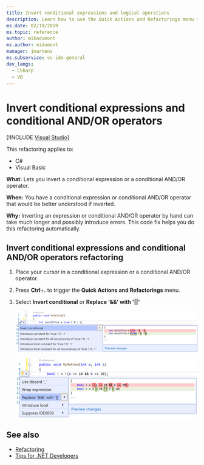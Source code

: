```yaml
---
title: Invert conditional expressions and logical operations
description: Learn how to use the Quick Actions and Refactorings menu to invert a conditional expression or a conditional AND/OR operator.
ms.date: 02/19/2019
ms.topic: reference
author: mikadumont
ms.author: midumont
manager: jmartens
ms.subservice: vs-ide-general
dev_langs:
  - CSharp
  - VB
---
```

# Invert conditional expressions and conditional AND/OR operators

 [!INCLUDE [Visual Studio](~/includes/applies-to-version/vs-windows-only.md)]

This refactoring applies to:

- C#
- Visual Basic

**What:** Lets you invert a conditional expression or a conditional AND/OR operator.

**When:** You have a conditional expression or conditional AND/OR operator that would be better understood if inverted.

**Why:** Inverting an expression or conditional AND/OR operator by hand can take much longer and possibly introduce errors. This code fix helps you do this refactoring automatically.

## Invert conditional expressions and conditional AND/OR operators refactoring

1. Place your cursor in a conditional expression or a conditional AND/OR operator.
2. Press **Ctrl**+**.** to trigger the **Quick Actions and Refactorings** menu.
3. Select **Invert conditional** or **Replace '&&' with '||'**

    ![Screenshot of the Invert conditional option.](media/invert-conditional.png)

    ![Screenshot of the Replace && with || option.](media/invert-logical-operator.png)

## See also

- [Refactoring](../refactoring-in-visual-studio.md)
- [Tips for .NET Developers](../csharp-developer-productivity.md)

